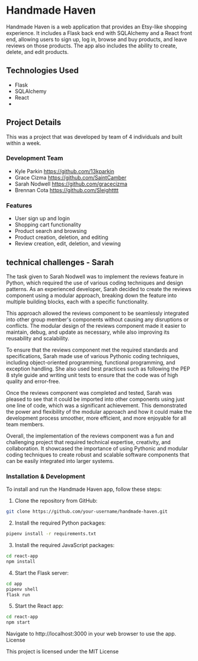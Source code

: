 # Handmade Haven

Handmade Haven is a web application that provides an Etsy-like shopping experience. It includes a Flask back end with SQLAlchemy and a React front end, allowing users to sign up, log in, browse and buy products, and leave reviews on those products. The app also includes the ability to create, delete, and edit products.
## Technologies Used

- Flask
- SQLAlchemy
- React
- 
## Project Details 

This was a project that was developed by team of 4 individuals and built within a week.

### Development Team
- Kyle Parkin
https://github.com/13kparkin
- Grace Cizma 
https://github.com/SaintCamber
- Sarah Nodwell 
https://github.com/gracecizma
- Brennan Cota
https://github.com/Sleightttt

### Features

- User sign up and login
- Shopping cart functionality
- Product search and browsing
- Product creation, deletion, and editing
- Review creation, edit, deletion, and viewing

## technical challenges - Sarah
The task given to Sarah Nodwell was to implement the reviews feature in Python, which required the use of various coding techniques and design patterns. As an experienced developer, Sarah decided to create the reviews component using a modular approach, breaking down the feature into multiple building blocks, each with a specific functionality.

This approach allowed the reviews component to be seamlessly integrated into other group member's components without causing any disruptions or conflicts. The modular design of the reviews component made it easier to maintain, debug, and update as necessary, while also improving its reusability and scalability.

To ensure that the reviews component met the required standards and specifications, Sarah made use of various Pythonic coding techniques, including object-oriented programming, functional programming, and exception handling. She also used best practices such as following the PEP 8 style guide and writing unit tests to ensure that the code was of high quality and error-free.

Once the reviews component was completed and tested, Sarah was pleased to see that it could be imported into other components using just one line of code, which was a significant achievement. This demonstrated the power and flexibility of the modular approach and how it could make the development process smoother, more efficient, and more enjoyable for all team members.

Overall, the implementation of the reviews component was a fun and challenging project that required technical expertise, creativity, and collaboration. It showcased the importance of using Pythonic and modular coding techniques to create robust and scalable software components that can be easily integrated into larger systems.







### Installation & Development

To install and run the Handmade Haven app, follow these steps:

1. Clone the repository from GitHub:

```bash
git clone https://github.com/your-username/handmade-haven.git
```

2. Install the required Python packages:
```bash
pipenv install -r requirements.txt
```

3. Install the required JavaScript packages:
```bash
cd react-app
npm install
```

4. Start the Flask server:
```bash
cd app
pipenv shell
flask run
```

5. Start the React app:
```bash
cd react-app
npm start
```

Navigate to http://localhost:3000 in your web browser to use the app.
License

This project is licensed under the MIT License

